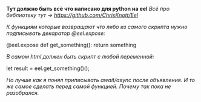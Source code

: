 **Тут должно быть всё что написано для python на eel** 
*Всё про библиотеку тут -> https://github.com/ChrisKnott/Eel*

*К функциям которые возвращают что либо из самого скрипта нужно подписывать декаратор @eel.expose:*

@eel.expose
def get_something():
    return something

*В самом html должен быть скрипт с любой переменной:*

let result = eel.get_something()();

*Но лучше как я понял приписывать await/async после объявления. И то же самое сделать перед самой функцией.*
*Почему так пока не разобрался.*